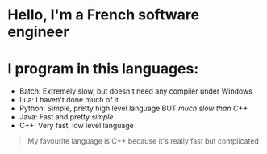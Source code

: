 # Hello, I'm a French software engineer

# I program in this languages:
- Batch:    Extremely slow, but doesn't need any compiler under Windows
- Lua:      I haven't done much of it
- Python:   Simple, pretty high level language BUT _much slow than C++_
- Java:     Fast and pretty _simple_
- C++:      Very fast, low level language

> My favourite language is C++ because it's really fast but complicated
